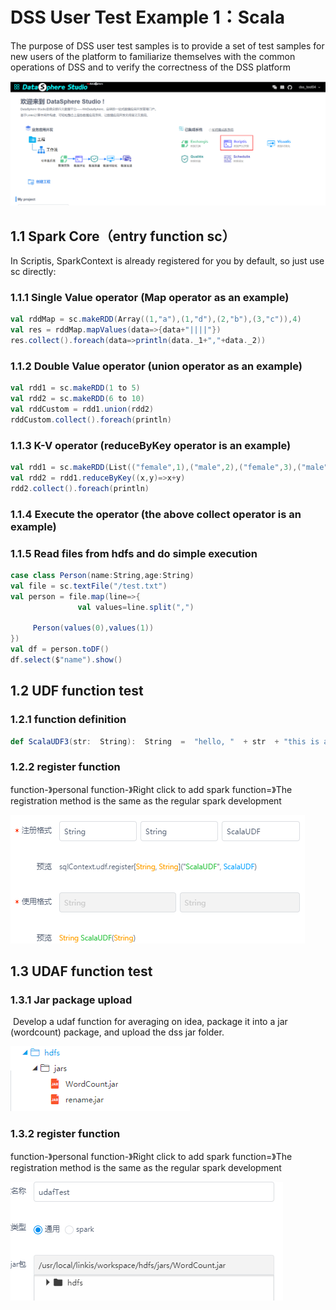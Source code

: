 # DSS User Test Example 1：Scala

The purpose of DSS user test samples is to provide a set of test samples for new users of the platform to familiarize themselves with the common operations of DSS and to verify the correctness of the DSS platform

![home](../../Images/Using_Document/Scriptis/home.png)

## 1.1 Spark Core（entry function sc）

In Scriptis, SparkContext is already registered for you by default, so just use sc directly:

### 1.1.1 Single Value operator (Map operator as an example)

```scala
val rddMap = sc.makeRDD(Array((1,"a"),(1,"d"),(2,"b"),(3,"c")),4)
val res = rddMap.mapValues(data=>{data+"||||"})
res.collect().foreach(data=>println(data._1+","+data._2))
```

### 1.1.2 Double Value operator (union operator as an example)

```scala
val rdd1 = sc.makeRDD(1 to 5)
val rdd2 = sc.makeRDD(6 to 10)
val rddCustom = rdd1.union(rdd2)
rddCustom.collect().foreach(println)
```

### 1.1.3 K-V operator (reduceByKey operator is an example)

```scala
val rdd1 = sc.makeRDD(List(("female",1),("male",2),("female",3),("male",4)))
val rdd2 = rdd1.reduceByKey((x,y)=>x+y)
rdd2.collect().foreach(println)
```

### 1.1.4 Execute the operator (the above collect operator is an example)

### 1.1.5 Read files from hdfs and do simple execution

```scala
case class Person(name:String,age:String)
val file = sc.textFile("/test.txt")
val person = file.map(line=>{
               val values=line.split(",")
         
     Person(values(0),values(1))
})
val df = person.toDF()
df.select($"name").show()
```



## 1.2 UDF function test

### 1.2.1 function definition



```scala
def ScalaUDF3(str:  String):  String  =  "hello, "  + str  + "this is a third attempt"
```

### 1.2.2 register function

function-》personal function-》Right click to add spark function=》The registration method is the same as the regular spark development

![img](../../Images/Using_Document/Scriptis/udf1.png)               

## 1.3 UDAF function test

### 1.3.1 Jar package upload

​        Develop a udaf function for averaging on idea, package it into a jar (wordcount) package, and upload the dss jar folder.

![img](../../Images/Using_Document/Scriptis/udf2.png)            

### 1.3.2 register function

function-》personal function-》Right click to add spark function=》The registration method is the same as the regular spark development 

  ![img](../../Images/Using_Document/Scriptis/udf-3.png)                        
